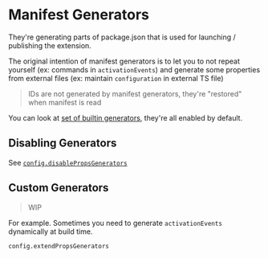 # Manifest Generators

They're generating parts of package.json that is used for launching / publishing the extension.

The original intention of manifest generators is to let you to not repeat yourself (ex: commands in `activationEvents`) and generate some properties from external files (ex: maintain `configuration` in external TS file)

> IDs are not generated by manifest generators, they're "restored" when manifest is read

You can look at [set of builtin generators](../src/cli/manifest-generator/manifestGenerators.ts), they're all enabled by default.

<!-- TODO replace above with auto-generated table -->

## Disabling Generators

See [`config.disablePropsGenerators`](../src/config.ts)

## Custom Generators

> WIP

For example. Sometimes you need to generate `activationEvents` dynamically at build time.

`config.extendPropsGenerators`
<!-- TODO! -->
